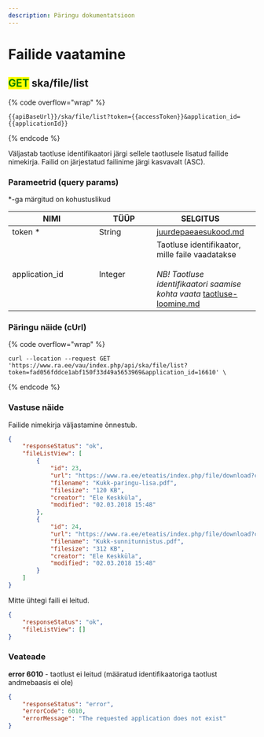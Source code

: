 ```yaml
---
description: Päringu dokumentatsioon
---
```


# Failide vaatamine

## <mark style="color:green;">GET</mark> ska/file/list

{% code overflow="wrap" %}
```
{{apiBaseUrl}}/ska/file/list?token={{accessToken}}&application_id={{applicationId}}
```
{% endcode %}

Väljastab taotluse identifikaatori järgi sellele taotlusele lisatud failide nimekirja. Failid on järjestatud failinime järgi kasvavalt (ASC).

### Parameetrid (query params)

\*-ga märgitud on kohustuslikud

<table><thead><tr><th width="168">NIMI</th><th width="107">TÜÜP</th><th>SELGITUS</th><th data-hidden></th></tr></thead><tbody><tr><td>token *</td><td>String</td><td><a data-mention href="../../juurdepaeaesukood.md">juurdepaeaesukood.md</a></td><td></td></tr><tr><td>application_id</td><td>Integer</td><td>Taotluse identifikaator, mille faile vaadatakse<br><br><em>NB! Taotluse identifikaatori saamise kohta vaata</em> <a data-mention href="../taotlus/taotluse-loomine.md">taotluse-loomine.md</a></td><td></td></tr></tbody></table>

### Päringu näide (cUrl)

{% code overflow="wrap" %}
```shell
curl --location --request GET 'https://www.ra.ee/vau/index.php/api/ska/file/list?token=fad056fddce1abf150f33d49a5653969&application_id=16610' \
```
{% endcode %}

### Vastuse näide

Failide nimekirja väljastamine õnnestub.

```json
{
    "responseStatus": "ok",
    "fileListView": [
        {
            "id": 23,
            "url": "https://www.ra.ee/eteatis/index.php/file/download?code=EZSjmi-V0wE2K1v5",
            "filename": "Kukk-paringu-lisa.pdf",
            "filesize": "120 KB",
            "creator": "Ele Keskküla",
            "modified": "02.03.2018 15:48"
        },
        {
            "id": 24,
            "url": "https://www.ra.ee/eteatis/index.php/file/download?code=qpFWHN103uyKvuZ4",
            "filename": "Kukk-sunnitunnistus.pdf",
            "filesize": "312 KB",
            "creator": "Ele Keskküla",
            "modified": "02.03.2018 15:48"
        }
    ]
}
```

Mitte ühtegi faili ei leitud.

```json
{
    "responseStatus": "ok",
    "fileListView": []
}
```

### Veateade

**error 6010** - taotlust ei leitud (määratud identifikaatoriga taotlust andmebaasis ei ole)

```json
{
    "responseStatus": "error",
    "errorCode": 6010,
    "errorMessage": "The requested application does not exist"
}
```
